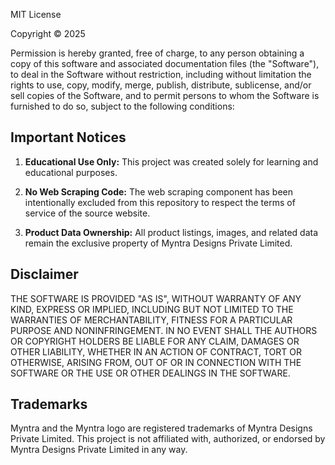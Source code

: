 MIT License

Copyright © 2025

Permission is hereby granted, free of charge, to any person obtaining a copy
of this software and associated documentation files (the "Software"), to deal
in the Software without restriction, including without limitation the rights
to use, copy, modify, merge, publish, distribute, sublicense, and/or sell
copies of the Software, and to permit persons to whom the Software is
furnished to do so, subject to the following conditions:

## Important Notices

1. **Educational Use Only:**
   This project was created solely for learning and educational purposes.

2. **No Web Scraping Code:**
   The web scraping component has been intentionally excluded from this repository to respect the terms of service of the source website.

3. **Product Data Ownership:**
   All product listings, images, and related data remain the exclusive property of Myntra Designs Private Limited.

## Disclaimer

THE SOFTWARE IS PROVIDED "AS IS", WITHOUT WARRANTY OF ANY KIND, EXPRESS OR
IMPLIED, INCLUDING BUT NOT LIMITED TO THE WARRANTIES OF MERCHANTABILITY,
FITNESS FOR A PARTICULAR PURPOSE AND NONINFRINGEMENT. IN NO EVENT SHALL THE
AUTHORS OR COPYRIGHT HOLDERS BE LIABLE FOR ANY CLAIM, DAMAGES OR OTHER
LIABILITY, WHETHER IN AN ACTION OF CONTRACT, TORT OR OTHERWISE, ARISING FROM,
OUT OF OR IN CONNECTION WITH THE SOFTWARE OR THE USE OR OTHER DEALINGS IN THE
SOFTWARE.

## Trademarks

Myntra and the Myntra logo are registered trademarks of Myntra Designs Private Limited.
This project is not affiliated with, authorized, or endorsed by Myntra Designs Private Limited in any way.
